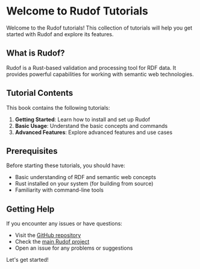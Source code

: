 # Welcome to Rudof Tutorials

Welcome to the Rudof tutorials! This collection of tutorials will help you get started with Rudof and explore its features.

## What is Rudof?

Rudof is a Rust-based validation and processing tool for RDF data. It provides powerful capabilities for working with semantic web technologies.

## Tutorial Contents

This book contains the following tutorials:

1. **Getting Started**: Learn how to install and set up Rudof
2. **Basic Usage**: Understand the basic concepts and commands
3. **Advanced Features**: Explore advanced features and use cases

## Prerequisites

Before starting these tutorials, you should have:

- Basic understanding of RDF and semantic web concepts
- Rust installed on your system (for building from source)
- Familiarity with command-line tools

## Getting Help

If you encounter any issues or have questions:

- Visit the [GitHub repository](https://github.com/rudof-project/tutorials)
- Check the [main Rudof project](https://github.com/rudof-project/rudof)
- Open an issue for any problems or suggestions

Let's get started!
